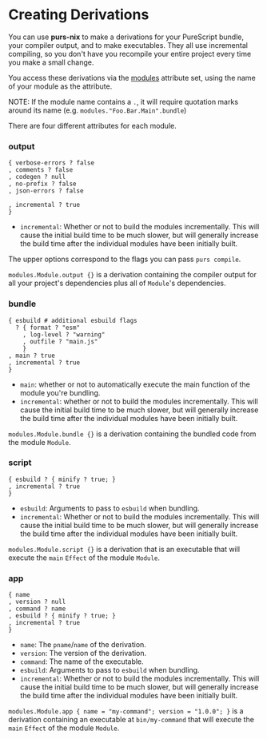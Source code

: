 # Creating Derivations

You can use **purs-nix** to make a derivations for your PureScript bundle, your compiler output, and to make executables. They all use incremental compiling, so you don't have you recompile your entire project every time you make a small change.

You access these derivations via the [modules](./purs-nix.md#purs-modules) attribute set, using the name of your module as the attribute.

NOTE: If the module name contains a `.`, it will require quotation marks around its name (e.g. `modules."Foo.Bar.Main".bundle`)

There are four different attributes for each module.

### output
```
{ verbose-errors ? false
, comments ? false
, codegen ? null
, no-prefix ? false
, json-errors ? false

, incremental ? true
}
```

- `incremental`: Whether or not to build the modules incrementally. This will cause the initial build time to be much slower, but will generally increase the build time after the individual modules have been initially built.

The upper options correspond to the flags you can pass `purs compile`.

`modules.Module.output {}` is a derivation containing the compiler output for all your project's dependencies plus all of `Module`'s dependencies.

### bundle

```
{ esbuild # additional esbuild flags
  ? { format ? "esm"
    , log-level ? "warning"
    , outfile ? "main.js"
    }
, main ? true
, incremental ? true
}

```

- `main`: whether or not to automatically execute the main function of the module you're bundling.
- `incremental`: whether or not to build the modules incrementally. This will cause the initial build time to be much slower, but will generally increase the build time after the individual modules have been initially built.

`modules.Module.bundle {}` is a derivation containing the bundled code from the module `Module`.

### script

```
{ esbuild ? { minify ? true; }
, incremental ? true
}
```
- `esbuild`: Arguments to pass to `esbuild` when bundling.
- `incremental`: Whether or not to build the modules incrementally. This will cause the initial build time to be much slower, but will generally increase the build time after the individual modules have been initially built.

`modules.Module.script {}` is a derivation that is an executable that will execute the `main` `Effect` of the module `Module`.

### app

```
{ name
, version ? null
, command ? name
, esbuild ? { minify ? true; }
, incremental ? true
}
```
- `name`: The `pname`/`name` of the derivation.
- `version`: The version of the derivation.
- `command`: The name of the executable.
- `esbuild`: Arguments to pass to `esbuild` when bundling.
- `incremental`: Whether or not to build the modules incrementally. This will cause the initial build time to be much slower, but will generally increase the build time after the individual modules have been initially built.

`modules.Module.app { name = "my-command"; version = "1.0.0"; }` is a derivation containing an executable at `bin/my-command` that will execute the `main` `Effect` of the module `Module`.
